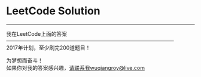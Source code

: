 ﻿# LeetCode Solution



---
我在LeetCode上面的答案  
————————————————————————————————  
2017年计划，至少刷完200道题目！  
  
  为梦想而奋斗！  
  如果你对我的答案感兴趣，请联系我wuqiangroy@live.com
